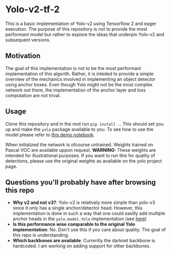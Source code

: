 # Yolo-v2-tf-2
This is a basic implementation of Yolo-v2 using Tensorflow 2 and eager execution. The purpose of this repository is not to provide the most performant model but rather to explore the ideas that underpin Yolo-v2 and subsequent versions.

## Motivation
The goal of this implementation is not to be the most performant implementation of this algorith. Rather, it is inteded to provide a simple overview of the mechanics involved in implementing an object detector using anchor boxes. Even though Yolo might not be the most complex network out there, the implementation of the anchor layer and loss computation are not trival.

## Usage
Clone this repository and in the root run ```pip install .```. This should set you up and make the `yolo` package available to you. To see how to use the model please refer to [this demo notebook](./Demo.ipynb).

When initialized the network is ofcourse untrained. Weights trained on Pascal VOC are available uppon request. __WARNING:__ These weights are intended for illustrational purposes. If you want to run this for quality of detections, please use the original weights as available on the yolo project page.

## Questions you'll probably have after browsing this repo
- __Why v2 and not v3?__: Yolo-v2 is relatively more simple than yolo-v3 since it only has a single anchor/detector head. However, this implementation is done in such a way that one could easilly add multiple anchor heads in the `yolo.model.Yolo` implementation (see [here](yolo/model.py#L221))
- __Is this performance wise comparable to the original Yolo implementation__: No. Don't use this if you care about quality. The goal of this repo is understanding.
- __Which backbones are available__: Currently the darknet backbone is hardcoded. I am working on adding support for other backbones.
